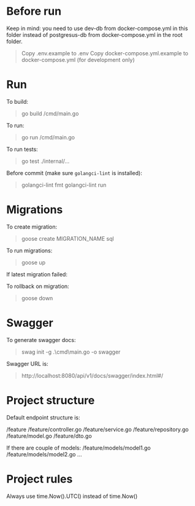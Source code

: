 # Before run

Keep in mind: you need to use dev-db from docker-compose.yml in this folder
instead of postgresus-db from docker-compose.yml in the root folder.

> Copy .env.example to .env
> Copy docker-compose.yml.example to docker-compose.yml (for development only)

# Run

To build:

> go build /cmd/main.go

To run:

> go run /cmd/main.go

To run tests:

> go test ./internal/... 

Before commit (make sure `golangci-lint` is installed):

> golangci-lint fmt
> golangci-lint run

# Migrations

To create migration:

> goose create MIGRATION_NAME sql

To run migrations:

> goose up

If latest migration failed:

To rollback on migration:

> goose down

# Swagger

To generate swagger docs:

> swag init -g .\cmd\main.go -o swagger

Swagger URL is:

> http://localhost:8080/api/v1/docs/swagger/index.html#/

# Project structure

Default endpoint structure is:

/feature
/feature/controller.go
/feature/service.go
/feature/repository.go
/feature/model.go
/feature/dto.go

If there are couple of models:
/feature/models/model1.go
/feature/models/model2.go
...

# Project rules

Always use time.Now().UTC() instead of time.Now()

